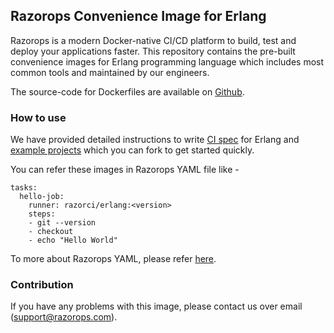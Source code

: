 ## Razorops Convenience Image for Erlang

Razorops is a modern Docker-native CI/CD platform to build, test and deploy your applications faster. This repository contains the pre-built convenience images for Erlang programming language which includes most common tools and maintained by our engineers.

The source-code for Dockerfiles are available on [Github](https://github.com/razorci/image-gen/tree/master/generated/erlang).

### How to use

We have provided detailed instructions to write [CI spec](https://docs.razorops.com/guides/erlang) for Erlang and [example projects](https://docs.razorops.com/guides/examples/) which you can fork to get started quickly.

You can refer these images in Razorops YAML file like -

```
tasks:
  hello-job:
    runner: razorci/erlang:<version>
    steps:
    - git --version
    - checkout
    - echo "Hello World"
```

To more about Razorops YAML, please refer [here](https://docs.razorops.com/config/spec/).

### Contribution

If you have any problems with this image, please contact us over email (support@razorops.com).
